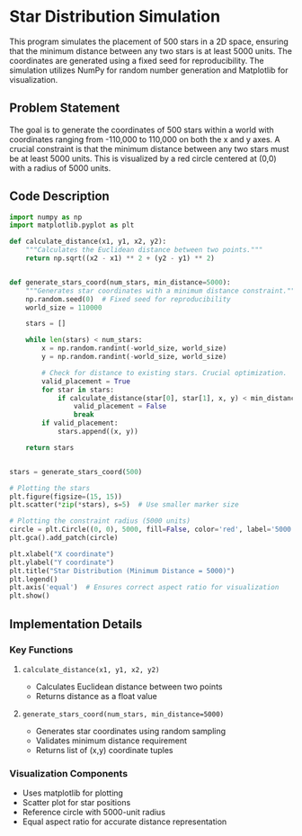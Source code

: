 # Star Distribution Simulation

This program simulates the placement of 500 stars in a 2D space, ensuring that the minimum distance between any two stars is at least 5000 units. The coordinates are generated using a fixed seed for reproducibility.  The simulation utilizes NumPy for random number generation and Matplotlib for visualization.


## Problem Statement

The goal is to generate the coordinates of 500 stars within a world with coordinates ranging from -110,000 to 110,000 on both the x and y axes.  A crucial constraint is that the minimum distance between any two stars must be at least 5000 units. This is visualized by a red circle centered at (0,0) with a radius of 5000 units.

## Code Description

```python
import numpy as np
import matplotlib.pyplot as plt

def calculate_distance(x1, y1, x2, y2):
    """Calculates the Euclidean distance between two points."""
    return np.sqrt((x2 - x1) ** 2 + (y2 - y1) ** 2)


def generate_stars_coord(num_stars, min_distance=5000):
    """Generates star coordinates with a minimum distance constraint."""
    np.random.seed(0)  # Fixed seed for reproducibility
    world_size = 110000

    stars = []

    while len(stars) < num_stars:
        x = np.random.randint(-world_size, world_size)
        y = np.random.randint(-world_size, world_size)

        # Check for distance to existing stars. Crucial optimization.
        valid_placement = True
        for star in stars:
            if calculate_distance(star[0], star[1], x, y) < min_distance:
                valid_placement = False
                break
        if valid_placement:
            stars.append((x, y))

    return stars


stars = generate_stars_coord(500)

# Plotting the stars
plt.figure(figsize=(15, 15))
plt.scatter(*zip(*stars), s=5)  # Use smaller marker size

# Plotting the constraint radius (5000 units)
circle = plt.Circle((0, 0), 5000, fill=False, color='red', label='5000 units radius')
plt.gca().add_patch(circle)

plt.xlabel("X coordinate")
plt.ylabel("Y coordinate")
plt.title("Star Distribution (Minimum Distance = 5000)")
plt.legend()
plt.axis('equal')  # Ensures correct aspect ratio for visualization
plt.show()
```

## Implementation Details

### Key Functions

1. `calculate_distance(x1, y1, x2, y2)`
   - Calculates Euclidean distance between two points
   - Returns distance as a float value

2. `generate_stars_coord(num_stars, min_distance=5000)`
   - Generates star coordinates using random sampling
   - Validates minimum distance requirement
   - Returns list of (x,y) coordinate tuples

### Visualization Components

- Uses matplotlib for plotting
- Scatter plot for star positions
- Reference circle with 5000-unit radius
- Equal aspect ratio for accurate distance representation